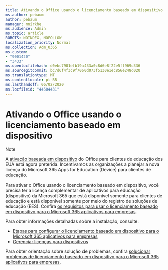 ```yaml
---
title: Ativando o Office usando o licenciamento baseado em dispositivo
ms.author: pebaum
author: pebaum
manager: mnirkhe
ms.audience: Admin
ms.topic: article
ROBOTS: NOINDEX, NOFOLLOW
localization_priority: Normal
ms.collection: Adm_O365
ms.custom:
- "9001420"
- "3433"
ms.openlocfilehash: d0ebc7901efb19a433a0c8d6e8f22e5ff969d336
ms.sourcegitcommit: bc7d6f4f3c9f7060d073f5130e1ec856e248d020
ms.translationtype: MT
ms.contentlocale: pt-BR
ms.lasthandoff: 06/02/2020
ms.locfileid: "44504431"
---
```

# <a name="activating-office-using-device-based-licensing"></a>Ativando o Office usando o licenciamento baseado em dispositivo

> [!NOTE]
> A [ativação baseada em dispositivo](https://aka.ms/officedba) do Office para clientes de educação dos EUA está agora preterida. Incentivamos as organizações a planejar a nova licença do Microsoft 365 Apps for Education (Device) para clientes de educação.

Para ativar o Office usando o licenciamento baseado em dispositivo, você precisa ter a licença complementar de aplicativos para educação (dispositivo) da Microsoft 365 que está disponível somente para clientes de educação e está disponível somente por meio do registro de soluções de educação (EES). Confira [os requisitos para usar o licenciamento baseado em dispositivo para o Microsoft 365 aplicativos para empresas](https://docs.microsoft.com/deployoffice/device-based-licensing#requirements-for-using-device-based-licensing-for-microsoft-365-apps-for-enterprise).


Para obter informações detalhadas sobre a instalação, consulte:

- [Etapas para configurar o licenciamento baseado em dispositivo para o Microsoft 365 aplicativos para empresas](https://docs.microsoft.com/deployoffice/device-based-licensing#steps-to-configure-device-based-licensing-for-microsoft-365-apps-for-enterprise)
- [Gerenciar licenças para dispositivos](https://docs.microsoft.com/microsoft-365/admin/misc/manage-licenses-for-devices)

Para obter orientação sobre solução de problemas, confira [solucionar problemas de licenciamento baseado em dispositivo para o Microsoft 365 aplicativos para empresas](https://docs.microsoft.com/deployoffice/device-based-licensing#troubleshoot-device-based-licensing-for-microsoft-365-apps-for-enterprise).
